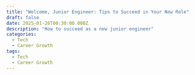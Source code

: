 ```yaml
---
title: "Welcome, Junior Engineer: Tips to Succeed in Your New Role"
draft: false
date: 2025-01-26T00:30:00.000Z
description: "How to succeed as a new junior engineer"
categories:
  - Tech
  - Career Growth
tags:
  - Tech
  - Career Growth
---
```

